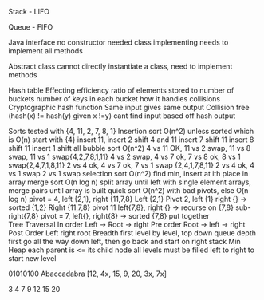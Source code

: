 
Stack - LIFO

Queue - FIFO

Java interface 
	no constructor needed
	class implementing needs to implement all methods

Abstract class 
	cannot directly instantiate a class, need to implement methods

Hash table
	Effecting efficiency
		ratio of elements stored to number of buckets
		number of keys in each bucket
		how it handles collisions
Cryptographic hash function
	Same input gives same output
	Collision free (hash(x) != hash(y) given x !=y)
	cant find input based off hash output

Sorts tested with {4, 11, 2, 7, 8, 1}
Insertion sort
	O(n^2) unless sorted which is O(n)
	start with {4}
	insert 11, insert 2 shift 4 and 11
	insert 7 shift 11
	insert 8 shift 11
	insert 1 shift all
bubble sort
	O(n^2)
	4 vs 11 OK, 11 vs 2 swap, 11 vs 8 swap, 11 vs 1 swap{4,2,7,8,1,11}
	4 vs 2 swap, 4 vs 7 ok, 7 vs 8 ok, 8 vs 1 swap{2,4,7,1,8,11}
	2 vs 4 ok, 4 vs 7 ok, 7 vs 1 swap {2,4,1,7,8,11}
	2 vs 4 ok, 4 vs 1 swap
	2 vs 1 swap
selection sort
	O(n^2)
	find min, insert at ith place in array
merge sort
	O(n log n)
	split array until left with single element arrays, merge pairs until array is built
quick sort
	O(n^2) with bad pivots, else O(n log n)
	pivot = 4, left {2,1}, right {11,7,8}
	Left {2,1}
	Pivot 2, left {1} right {} -> sorted {1,2}
	Right {11,7,8}
	pivot 11
	left{7,8}, right {} -> recurse on {7,8}
	sub-right{7,8}
	pivot = 7, left{}, right{8} -> sorted {7,8}
	put together	
Tree Traversal
	In order
		Left -> Root  -> right
	Pre order
		Root -> left -> right
	Post Order
		Left right root
	Breadth first
		level by level, top down
		queue
	depth first
		go all the way down left, then go back and start on right
		stack
Min Heap
	each parent is <= its child node
	all levels must be filled left to right to start new level

01010100
Abaccadabra
[12, 4x, 15, 9, 20, 3x, 7x]

3
4 7
9 12 15 20


